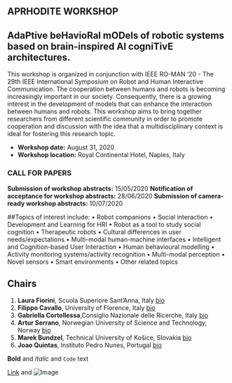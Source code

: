 ## APRHODITE WORKSHOP 
## AdaPtive beHavioRal mODels of robotic systems based on brain-inspired AI cogniTivE architectures.
This workshop is organized in conjunction with IEEE RO-MAN ‘20 - The 29th IEEE International Symposium on Robot and Human Interactive Communication. The cooperation between humans and robots is becoming increasingly important in our society. Consequently, there is a growing interest in the development of models that can enhance the interaction between humans and robots. This workshop aims to bring together researchers from different scientific community in order to promote cooperation and discussion with the idea that a multidisciplinary context is ideal for fostering this research topic.

- **Workshop date:** August 31, 2020
- **Workshop location:** Royal Continental Hotel, Naples, Italy

### CALL FOR PAPERS
**Submission of workshop abstracts:** 15/05/2020
**Notification of acceptance for workshop abstracts:** 28/06/2020
**Submission of camera-ready workshop abstracts:** 10/07/2020

##Topics of interest include:
• Robot companions
• Social interaction
• Development and Learning for HRI
• Robot as a tool to study social cognition
• Therapeutic robots
• Cultural differences in user needs/expectations • Multi-modal human-machine interfaces
• Intelligent and Cognition-based User Interaction • Human behavioural modelling
• Activity monitoring systems/activity recognition • Multi-modal perception
• Novel sensors
• Smart environments
• Other related topics

## Chairs

1. **Laura Fiorini**, Scuola Superiore Sant’Anna, Italy [bio]()
2. **Filippo Cavallo**, University of Florence, Italy [bio]()
3. **Gabriella Cortellessa**,Consiglio Nazionale delle Ricerche, Italy [bio]()
4. **Artur Serrano**, Norwegian University of Science and Technology, Norway [bio]()
5. **Marek Bundzel**, Technical University of Košice, Slovakia [bio]()
6. **Joao Quintas**, Instituto Pedro Nunes, Portugal [bio]()

**Bold** and _Italic_ and `Code` text

[Link](url) and ![Image](src)

